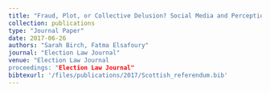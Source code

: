 ```yaml
---
title: "Fraud, Plot, or Collective Delusion? Social Media and Perceptions of Electoral Misconduct in the 2014 Scottish Independence Referendum"
collection: publications
type: "Journal Paper"
date: 2017-06-26
authors: "Sarah Birch, Fatma Elsafoury"
journal: "Election Law Journal"
venue: "Election Law Journal
proceedings: "Election Law Journal"
bibtexurl: '/files/publications/2017/Scottish_referendum.bib'
---
```


